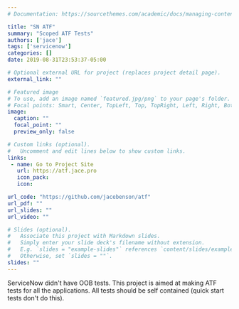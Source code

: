 ```yaml
---
# Documentation: https://sourcethemes.com/academic/docs/managing-content/

title: "SN ATF"
summary: "Scoped ATF Tests"
authors: ['jace']
tags: ['servicenow']
categories: []
date: 2019-08-31T23:53:37-05:00

# Optional external URL for project (replaces project detail page).
external_link: ""

# Featured image
# To use, add an image named `featured.jpg/png` to your page's folder.
# Focal points: Smart, Center, TopLeft, Top, TopRight, Left, Right, BottomLeft, Bottom, BottomRight.
image:
  caption: ""
  focal_point: ""
  preview_only: false

# Custom links (optional).
#   Uncomment and edit lines below to show custom links.
links:
 - name: Go to Project Site
   url: https://atf.jace.pro
   icon_pack: 
   icon: 

url_code: "https://github.com/jacebenson/atf"
url_pdf: ""
url_slides: ""
url_video: ""

# Slides (optional).
#   Associate this project with Markdown slides.
#   Simply enter your slide deck's filename without extension.
#   E.g. `slides = "example-slides"` references `content/slides/example-slides.md`.
#   Otherwise, set `slides = ""`.
slides: ""
---
```


ServiceNow didn't have OOB tests.  This project is aimed at making ATF tests for all the applications.  All tests should be self contained (quick start tests don't do this).